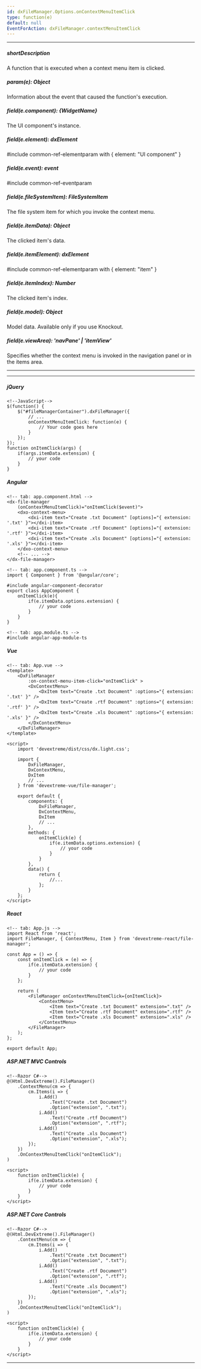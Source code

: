 ```yaml
---
id: dxFileManager.Options.onContextMenuItemClick
type: function(e)
default: null
EventForAction: dxFileManager.contextMenuItemClick
---
```

---
##### shortDescription
A function that is executed when a context menu item is clicked.

##### param(e): Object
Information about the event that caused the function's execution.

##### field(e.component): {WidgetName}
The UI component's instance.

##### field(e.element): dxElement
#include common-ref-elementparam with { element: "UI component" }

##### field(e.event): event
#include common-ref-eventparam

##### field(e.fileSystemItem): FileSystemItem
The file system item for which you invoke the context menu.

##### field(e.itemData): Object
The clicked item's data.

##### field(e.itemElement): dxElement
#include common-ref-elementparam with { element: "item" }

##### field(e.itemIndex): Number
The clicked item's index.

##### field(e.model): Object
Model data. Available only if you use Knockout.

##### field(e.viewArea): 'navPane' | 'itemView'
Specifies whether the context menu is invoked in the navigation panel or in the items area.

---

---

##### jQuery

    <!--JavaScript-->
    $(function() {
        $("#fileManagerContainer").dxFileManager({
            // ...
            onContextMenuItemClick: function(e) {
                // Your code goes here
            }
        });
    });
    function onItemClick(args) {
        if(args.itemData.extension) {
            // your code
        }
    }

##### Angular

    <!-- tab: app.component.html -->
    <dx-file-manager 
        (onContextMenuItemClick)="onItemClick($event)">
        <dxo-context-menu>
            <dxi-item text="Create .txt Document" [options]="{ extension: '.txt' }"></dxi-item>
            <dxi-item text="Create .rtf Document" [options]="{ extension: '.rtf' }"></dxi-item>
            <dxi-item text="Create .xls Document" [options]="{ extension: '.xls' }"></dxi-item>
        </dxo-context-menu>
        <!-- ... -->
    </dx-file-manager>

    <!-- tab: app.component.ts -->
    import { Component } from '@angular/core';

    #include angular-component-decorator
    export class AppComponent {
        onItemClick(e){
            if(e.itemData.options.extension) {
                // your code
            }            
        }
    }

    <!-- tab: app.module.ts -->
    #include angular-app-module-ts

##### Vue

    <!-- tab: App.vue -->
    <template>
        <DxFileManager 
            :on-context-menu-item-click="onItemClick" >
            <DxContextMenu>
                <DxItem text="Create .txt Document" :options="{ extension: '.txt' }" />
                <DxItem text="Create .rtf Document" :options="{ extension: '.rtf' }" />
                <DxItem text="Create .xls Document" :options="{ extension: '.xls' }" />
            </DxContextMenu>            
        </DxFileManager>
    </template>

    <script>
        import 'devextreme/dist/css/dx.light.css';

        import { 
            DxFileManager, 
            DxContextMenu, 
            DxItem
            // ... 
        } from 'devextreme-vue/file-manager';
        
        export default {
            components: { 
                DxFileManager, 
                DxContextMenu, 
                DxItem
                // ... 
            },
            methods: {
                onItemClick(e) {
                    if(e.itemData.options.extension) {
                        // your code
                    }                     
                }
            },         
            data() {
                return {
                    //...
                };
            } 
        };
    </script>

##### React

    <!-- tab: App.js -->
    import React from 'react';
    import FileManager, { ContextMenu, Item } from 'devextreme-react/file-manager';

    const App = () => {
        const onItemClick = (e) => {
            if(e.itemData.extension) {
                // your code
            }
        };

        return (
            <FileManager onContextMenuItemClick={onItemClick}>
                <ContextMenu>
                    <Item text="Create .txt Document" extension=".txt" />
                    <Item text="Create .rtf Document" extension=".rtf" />
                    <Item text="Create .xls Document" extension=".xls" />
                </ContextMenu>                
            </FileManager>
        );
    };

    export default App;

##### ASP.NET MVC Controls

    <!--Razor C#-->
    @(Html.DevExtreme().FileManager()
        .ContextMenu(cm => {
            cm.Items(i => {
                i.Add()
                    .Text("Create .txt Document")
                    .Option("extension", ".txt");
                i.Add()
                    .Text("Create .rtf Document")
                    .Option("extension", ".rtf");
                i.Add()
                    .Text("Create .xls Document")
                    .Option("extension", ".xls");
            });
        })
        .OnContextMenuItemClick("onItemClick");
    )

    <script>
        function onItemClick(e) {
            if(e.itemData.extension) {
                // your code
            }
        }
    </script>

##### ASP.NET Core Controls

    <!--Razor C#-->
    @(Html.DevExtreme().FileManager()
        .ContextMenu(cm => {
            cm.Items(i => {
                i.Add()
                    .Text("Create .txt Document")
                    .Option("extension", ".txt");
                i.Add()
                    .Text("Create .rtf Document")
                    .Option("extension", ".rtf");
                i.Add()
                    .Text("Create .xls Document")
                    .Option("extension", ".xls");
            });
        })
        .OnContextMenuItemClick("onItemClick");
    )

    <script>
        function onItemClick(e) {
            if(e.itemData.extension) {
                // your code
            }
        }
    </script>

---